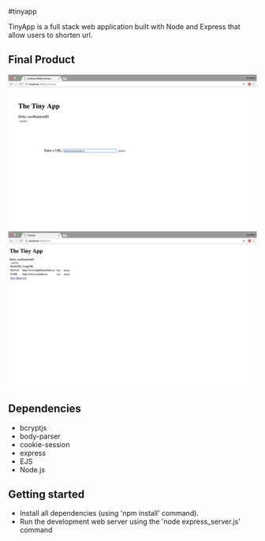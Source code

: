 #tinyapp

TinyApp is a full stack web application built with Node and Express that allow users to shorten url.

## Final Product
!["screenshot description"](https://github.com/thoumc/tinyapp/blob/master/docs/newUrl-page.png)
!["screenshot description"](https://github.com/thoumc/tinyapp/blob/master/docs/urls-page.png)

## Dependencies

- bcryptjs
- body-parser
- cookie-session
- express
- EJS
- Node.js

## Getting started
- Install all dependencies (using 'npm install' command).
- Run the development web server using the 'node express_server.js' command
